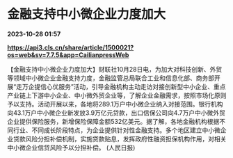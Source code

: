 # 金融支持中小微企业力度加大

**2023-10-28 01:57**

**https://api3.cls.cn/share/article/1500021?os=web&sv=7.7.5&app=CailianpressWeb**

【金融支持中小微企业力度加大】财联社10月28日电，为加大对科技创新、外贸等领域中小微企业金融支持力度，金融监管总局联合工业和信息化部、商务部开展“走万企提信心优服务”活动，引导金融机构主动走访对接创新型中小企业、重点产业链上下游中小企业、中小微外贸企业等，了解企业金融需求，按照市场化原则予以支持。活动开展以来，各地将289.1万户中小微企业纳入对接范围。银行机构向43.1万户中小微企业新发放3.9万亿元贷款，出口信保公司向4.7万户中小微外贸企业提供保险服务，新增保险保障金额532亿美元。据了解，各地金融机构根据不同行业、不同成长阶段特点，为企业提供针对性金融支持。多个地区建立中小微企业贷款风险分担补偿机制，实施贷款贴息，发挥政府性融资担保机构作用，对相关中小微企业信贷风险予以分担补偿。 (人民日报)